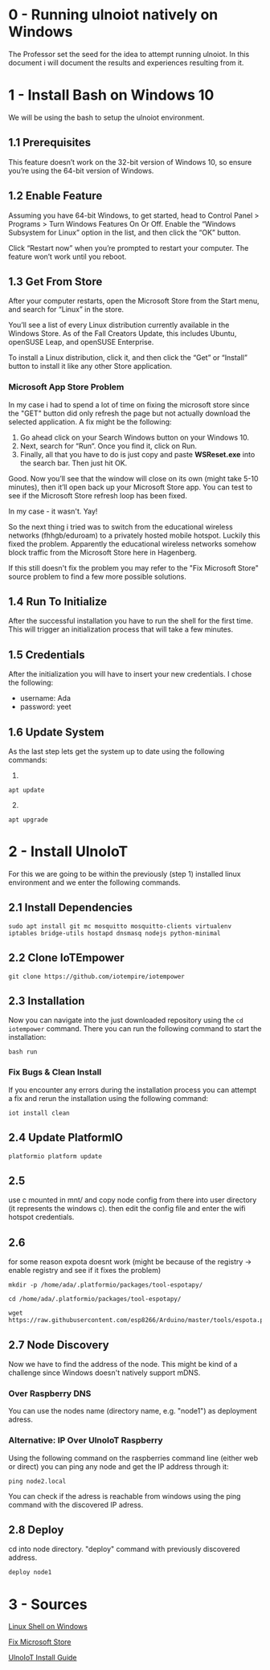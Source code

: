 # 0 - Running ulnoiot natively on Windows
The Professor set the seed for the idea to attempt running ulnoiot. In this document i will document the results and experiences resulting from it.

# 1 - Install Bash on Windows 10
We will be using the bash to setup the ulnoiot environment.

## 1.1 Prerequisites
This feature doesn’t work on the 32-bit version of Windows 10, so ensure you’re using the 64-bit version of Windows.

## 1.2 Enable Feature
Assuming you have 64-bit Windows, to get started, head to Control Panel > Programs > Turn Windows Features On Or Off. Enable the “Windows Subsystem for Linux” option in the list, and then click the “OK” button.

Click “Restart now” when you’re prompted to restart your computer. The feature won’t work until you reboot.

## 1.3 Get From Store
After your computer restarts, open the Microsoft Store from the Start menu, and search for “Linux” in the store.

You’ll see a list of every Linux distribution currently available in the Windows Store. As of the Fall Creators Update, this includes Ubuntu, openSUSE Leap, and openSUSE Enterprise.

To install a Linux distribution, click it, and then click the “Get” or “Install” button to install it like any other Store application.

### Microsoft App Store Problem
In my case i had to spend a lot of time on fixing the microsoft store since the "GET" button did only refresh the page but not actually download the selected application. A fix might be the following:

1. Go ahead click on your Search Windows button on your Windows 10.
2. Next, search for “Run“. Once you find it, click on Run.
3. Finally, all that you have to do is just copy and paste **WSReset.exe** into the search bar. Then just hit OK.

Good. Now you’ll see that the window will close on its own (might take 5-10 minutes), then it’ll open back up your Microsoft Store app. You can test to see if the Microsoft Store refresh loop has been fixed.

In my case - it wasn't. Yay!

So the next thing i tried was to switch from the educational wireless networks (fhhgb/eduroam) to a privately hosted mobile hotspot. Luckily this fixed the problem. Apparently the educational wireless networks somehow block traffic from the Microsoft Store here in Hagenberg.

If this still doesn't fix the problem you may refer to the "Fix Microsoft Store" source problem to find a few more possible solutions.

## 1.4 Run To Initialize
After the successful installation you have to run the shell for the first time. This will trigger an initialization process that will take a few minutes.

## 1.5 Credentials
After the initialization you will have to insert your new credentials. I chose the following:

 - username: Ada
 - password: yeet

## 1.6 Update System
As the last step lets get the system up to date using the following commands:

1. 
```
apt update
```

2. 
```
apt upgrade
```

# 2 - Install UlnoIoT
For this we are going to be within the previously (step 1) installed linux environment and we enter the following commands.

## 2.1 Install Dependencies
```
sudo apt install git mc mosquitto mosquitto-clients virtualenv iptables bridge-utils hostapd dnsmasq nodejs python-minimal
```

## 2.2 Clone IoTEmpower
```
git clone https://github.com/iotempire/iotempower
```

## 2.3 Installation
Now you can navigate into the just downloaded repository using the ```cd iotempower``` command. There you can run the following command to start the installation:

```
bash run
```

### Fix Bugs & Clean Install
If you encounter any errors during the installation process you can attempt a fix and rerun the installation using the following command:

```
iot install clean
```

## 2.4 Update PlatformIO
```
platformio platform update
```

## 2.5
use c mounted in mnt/ and copy node config from there into user directory (it represents the windows c). then edit the config file and enter the wifi hotspot credentials.

## 2.6
for some reason expota doesnt work (might be because of the registry -> enable registry and see if it fixes the problem)

```
mkdir -p /home/ada/.platformio/packages/tool-espotapy/
```

```
cd /home/ada/.platformio/packages/tool-espotapy/
```

```
wget https://raw.githubusercontent.com/esp8266/Arduino/master/tools/espota.py
```

## 2.7 Node Discovery
Now we have to find the address of the node. This might be kind of a challenge since Windows doesn't natively support mDNS.

### Over Raspberry DNS
You can use the nodes name (directory name, e.g. "node1") as deployment adress.

### Alternative: IP Over UlnoIoT Raspberry
Using the following command on the raspberries command line (either web or direct) you can ping any node and get the IP address through it:

```
ping node2.local
```

You can check if the adress is reachable from windows using the ping command with the discovered IP adress.

## 2.8 Deploy
cd into node directory. "deploy" command with previously discovered address.

```
deploy node1
```


# 3 - Sources
[Linux Shell on Windows](https://www.howtogeek.com/249966/how-to-install-and-use-the-linux-bash-shell-on-windows-10/)

[Fix Microsoft Store](https://www.saintlad.com/fix-microsoft-store-refresh-loop-on-windows-10/)

[UlnoIoT Install Guide](https://github.com/iotempire/iotempower/blob/master/doc/installation.rst)
